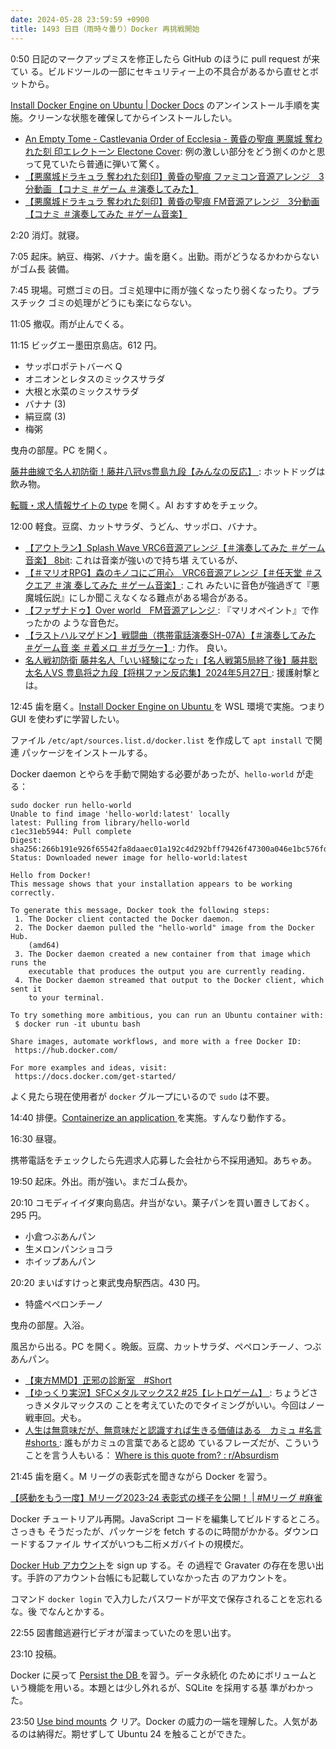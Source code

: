```yaml
---
date: 2024-05-28 23:59:59 +0900
title: 1493 日目（雨時々曇り）Docker 再挑戦開始
---
```


0:50 日記のマークアップミスを修正したら GitHub のほうに pull request が来てい
る。ビルドツールの一部にセキュリティー上の不具合があるから直せとボットから。

[Install Docker Engine on Ubuntu | Docker
Docs](https://docs.docker.com/engine/install/ubuntu/#uninstall-docker-engine)
のアンインストール手順を実施。クリーンな状態を確保してからインストールしたい。

* [An Empty Tome - Castlevania Order of Ecclesia - 黄昏の聖痕 悪魔城 奪われた刻
  印エレクトーン Electone Cover](https://www.youtube.com/watch?v=szsH6XBl8iA):
  例の激しい部分をどう捌くのかと思って見ていたら普通に弾いて驚く。
* [【悪魔城ドラキュラ 奪われた刻印】黄昏の聖痕 ファミコン音源アレンジ　3分動画
  【コナミ ＃ゲーム ＃演奏してみた】](https://www.youtube.com/watch?v=o_2-4fZoNfY)
* [【悪魔城ドラキュラ 奪われた刻印】黄昏の聖痕 FM音源アレンジ　3分動画【コナミ
  ＃演奏してみた ＃ゲーム音楽】](https://www.youtube.com/watch?v=qlUDjsTQ5GY)

2:20 消灯。就寝。

7:05 起床。納豆、梅粥、バナナ。歯を磨く。出勤。雨がどうなるかわからないがゴム長
装備。

7:45 現場。可燃ゴミの日。ゴミ処理中に雨が強くなったり弱くなったり。プラスチック
ゴミの処理がどうにも楽にならない。

11:05 撤収。雨が止んでくる。

11:15 ビッグエー墨田京島店。612 円。

* サッポロポテトバーベ Q
* オニオンとレタスのミックスサラダ
* 大根と水菜のミックスサラダ
* バナナ (3)
* 絹豆腐 (3)
* 梅粥

曳舟の部屋。PC を開く。

[藤井曲線で名人初防衛！藤井八冠vs豊島九段【みんなの反応】
](https://www.youtube.com/watch?v=05f8GvUkRAI): ホットドッグは飲み物。

[転職・求人情報サイトの type](https://type.jp/) を開く。AI おすすめをチェック。

12:00 軽食。豆腐、カットサラダ、うどん、サッポロ、バナナ。

* [【アウトラン】Splash Wave VRC6音源アレンジ【＃演奏してみた ＃ゲーム音楽】
  8bit](https://www.youtube.com/watch?v=waKnyOBQIQ8): これは音楽が強いので持ち堪
  えているが、
* [【＃マリオRPG】森のキノコにご用心　VRC6音源アレンジ【＃任天堂 ＃スクエア ＃演
  奏してみた ＃ゲーム音楽】](https://www.youtube.com/watch?v=FslWFhXbSoY): これ
  みたいに音色が強過ぎて『悪魔城伝説』にしか聞こえなくなる難点がある場合がある。
* [【ファザナドゥ】Over world　FM音源アレンジ
  ](https://www.youtube.com/watch?v=Zf8HFwUWJ8U): 『マリオペイント』で作ったかの
  ような音色だ。
* [【ラストハルマゲドン】戦闘曲（携帯電話演奏SHｰ07A）【＃演奏してみた ＃ゲーム音
  楽 ＃着メロ ＃ガラケー】](https://www.youtube.com/watch?v=hM7glzCuOQs): 力作。
  良い。
* [名人戦初防衛 藤井名人「いい経験になった」【名人戦第5局終了後】藤井聡太名人VS
  豊島将之九段【将棋ファン反応集】2024年5月27日
  ](https://www.youtube.com/watch?v=4MotHpU3WPs): 援護射撃とは。

12:45 歯を磨く。[Install Docker Engine on Ubuntu
](https://docs.docker.com/engine/install/ubuntu/#uninstall-docker-engine) を WSL
環境で実施。つまり GUI を使わずに学習したい。

ファイル `/etc/apt/sources.list.d/docker.list` を作成して `apt install` で関連
パッケージをインストールする。

Docker daemon とやらを手動で開始する必要があったが、`hello-world` が走る：

```console
sudo docker run hello-world
Unable to find image 'hello-world:latest' locally
latest: Pulling from library/hello-world
c1ec31eb5944: Pull complete
Digest: sha256:266b191e926f65542fa8daaec01a192c4d292bff79426f47300a046e1bc576fd
Status: Downloaded newer image for hello-world:latest

Hello from Docker!
This message shows that your installation appears to be working correctly.

To generate this message, Docker took the following steps:
 1. The Docker client contacted the Docker daemon.
 2. The Docker daemon pulled the "hello-world" image from the Docker Hub.
    (amd64)
 3. The Docker daemon created a new container from that image which runs the
    executable that produces the output you are currently reading.
 4. The Docker daemon streamed that output to the Docker client, which sent it
    to your terminal.

To try something more ambitious, you can run an Ubuntu container with:
 $ docker run -it ubuntu bash

Share images, automate workflows, and more with a free Docker ID:
 https://hub.docker.com/

For more examples and ideas, visit:
 https://docs.docker.com/get-started/
```

よく見たら現在使用者が `docker` グループにいるので `sudo` は不要。

14:40 排便。[Containerize an application
](https://docs.docker.com/get-started/02_our_app/) を実施。すんなり動作する。

16:30 昼寝。

携帯電話をチェックしたら先週求人応募した会社から不採用通知。あちゃあ。

19:50 起床。外出。雨が強い。まだゴム長か。

20:10 コモディイイダ東向島店。弁当がない。菓子パンを買い置きしておく。295 円。

* 小倉つぶあんパン
* 生メロンパンショコラ
* ホイップあんパン

20:20 まいばすけっと東武曳舟駅西店。430 円。

* 特盛ペペロンチーノ

曳舟の部屋。入浴。

風呂から出る。PC を開く。晩飯。豆腐、カットサラダ、ペペロンチーノ、つぶあんパン。

* [【東方MMD】正邪の診断室　#Short](https://www.youtube.com/watch?v=6M82K9tMr-U)
* [【ゆっくり実況】SFCメタルマックス2 #25【レトロゲーム】
  ](https://www.youtube.com/watch?v=LgEw8AkBeoU): ちょうどさっきメタルマックスの
  ことを考えていたのでタイミングがいい。今回はノー戦車回。犬も。
* [人生は無意味だが、無意味だと認識すれば生きる価値はある　カミュ #名言 #shorts
  ](https://www.youtube.com/watch?v=4MoLq-gqCQ0): 誰もがカミュの言葉であると認め
  ているフレーズだが、こういうことを言う人もいる： [Where is this quote from? :
  r/Absurdism
  ](https://www.reddit.com/r/Absurdism/comments/5a8hjp/where_is_this_quote_from/)

21:45 歯を磨く。M リーグの表彰式を聞きながら Docker を習う。

[【感動をもう一度】Mリーグ2023-24 表彰式の様子を公開！ | #Mリーグ #麻雀
](https://www.youtube.com/watch?v=NK0j1_yHTeI)

Docker チュートリアル再開。JavaScript コードを編集してビルドするところ。さっきも
そうだったが、パッケージを fetch するのに時間がかかる。ダウンロードするファイル
サイズがいつも二桁メガバイトの規模だ。

[Docker Hub アカウント](https://hub.docker.com/u/showayojyo)を sign up する。そ
の過程で Gravater の存在を思い出す。手許のアカウント台帳にも記載していなかった古
のアカウントを。

コマンド `docker login` で入力したパスワードが平文で保存されることを忘れるな。後
でなんとかする。

22:55 図書館逃避行ビデオが溜まっていたのを思い出す。

23:10 投稿。
<blockquote class="twitter-tweet"
  data-conversation="none"
  data-media-max-width="480" data-theme="dark" data-align="center">
<a href="https://twitter.com/showa_yojyo/status/1795456602507473235"></a>
</blockquote>
<script async src="https://platform.twitter.com/widgets.js" charset="utf-8"></script>

Docker に戻って [Persist the DB
](https://docs.docker.com/get-started/05_persisting_data/) を習う。データ永続化
のためにボリュームという機能を用いる。本題とは少し外れるが、SQLite を採用する基
準がわかった。

23:50 [Use bind mounts](https://docs.docker.com/get-started/06_bind_mounts/) ク
リア。Docker の威力の一端を理解した。人気があるのは納得だ。期せずして Ubuntu 24
を触ることができた。
